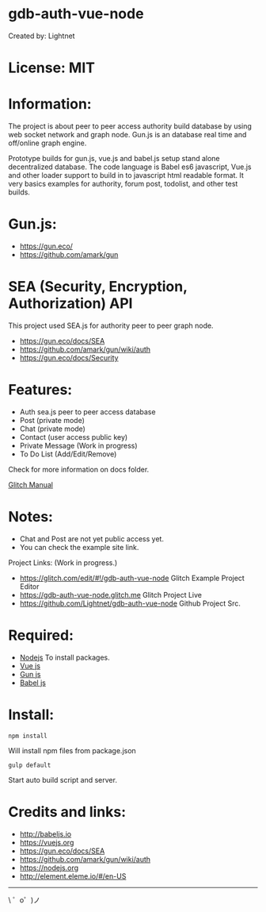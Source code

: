 # gdb-auth-vue-node

 Created by: Lightnet

# License: MIT

# Information:
 The project is about peer to peer access authority build database by using web socket network and graph node. Gun.js is an database real time and off/online graph engine.

 Prototype builds for gun.js, vue.js and babel.js setup stand alone decentralized database. The code language is Babel es6 javascript, Vue.js and other loader support to build in to javascript html readable format. It very basics examples for authority, forum post, todolist, and other test builds.

# Gun.js:
 * https://gun.eco/
 * https://github.com/amark/gun

# SEA (Security, Encryption, Authorization) API
 This project used SEA.js for authority peer to peer graph node. 

 * https://gun.eco/docs/SEA
 * https://github.com/amark/gun/wiki/auth
 * https://gun.eco/docs/Security

# Features:
 * Auth sea.js peer to peer access database
 * Post (private mode)
 * Chat (private mode)
 * Contact (user access public key)
 * Private Message (Work in progress)
 * To Do List (Add/Edit/Remove)

 Check for more information on docs folder.

 [Glitch Manual](docs/glitch.md)

# Notes:
 * Chat and Post are not yet public access yet.
 * You can check the example site link.

Project Links: (Work in progress.)
 * https://glitch.com/edit/#!/gdb-auth-vue-node Glitch Example Project Editor 
 * https://gdb-auth-vue-node.glitch.me Glitch Project Live
 * https://github.com/Lightnet/gdb-auth-vue-node Github Project Src.

# Required:
 * [Nodejs](https://nodejs.org) To install packages.
 * [Vue js](https://vuejs.org/)
 * [Gun js](https://gun.eco)
 * [Babel js](https://babeljs.io/)

# Install:
```
npm install

```
Will install npm files from package.json

```
gulp default
```
Start auto build script and server.

# Credits and links:
 * http://babeljs.io
 * https://vuejs.org
 * https://gun.eco/docs/SEA
 * https://github.com/amark/gun/wiki/auth
 * https://nodejs.org
 * http://element.eleme.io/#/en-US

-------------------

\ ゜o゜)ノ
